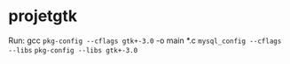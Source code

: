 # projetgtk
Run:
gcc `pkg-config --cflags gtk+-3.0` -o main *.c `mysql_config --cflags --libs` `pkg-config --libs gtk+-3.0`
